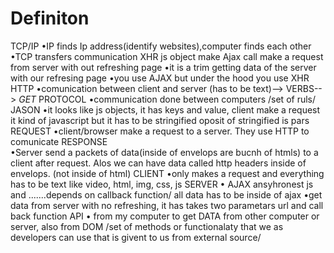 # Definiton
TCP/IP
•IP finds Ip address(identify websites),computer finds each other
•TCP transfers communication 
XHR
js object make Ajax call make a request from server with out refreshing page
•it is a trim getting data of the server with our refresing page 
•you use AJAX but under the hood you use XHR
HTTP
•comunication between client and server (has to be text)--> VERBS--> *GET*
PROTOCOL
•communication done between computers /set of ruls/
JASON
•it looks like js objects, it has keys and value, client make a request it kind of javascript but it has to be stringified oposit of stringified is pars
REQUEST 
•client/browser make a request to  a server. They use HTTP to comunicate 
RESPONSE  
•Server send a packets of data(inside of envelops are bucnh of htmls) to a client after request. Alos we can have data called http headers inside of envelops. (not inside of html) 
CLIENT
•only makes a request and everything has to be text like video, html, img, css, js 
SERVER
•
AJAX
ansyhronest js and .......depends on callback function/ all data has to be inside of ajax
•get  data from server with no refreshing, it has takes two parametars url and call back function 
API
• from my computer to get DATA from other computer or server, also from DOM /set of methods or functionalaty that we as developers can use that is givent to us from external source/
